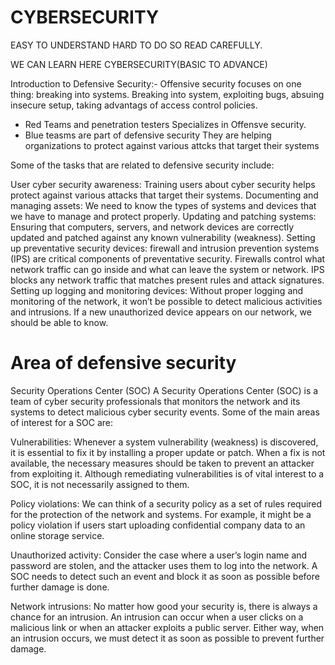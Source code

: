 # CYBERSECURITY 
EASY TO UNDERSTAND HARD TO DO SO READ CAREFULLY.

WE CAN LEARN HERE CYBERSECURITY(BASIC TO ADVANCE)

Introduction to Defensive Security:-
Offensive security focuses on one thing: breaking into systems. Breaking into system, exploiting bugs, absuing insecure setup, taking advantags of access control policies.
* Red Teams and penetration testers Specializes in Offensve security.
* Blue teasms are part of defensive security They are helping organizations to protect against various attcks that target their systems

Some of the tasks that are related to defensive security include:

User cyber security awareness: Training users about cyber security helps protect against various attacks that target their systems.
Documenting and managing assets: We need to know the types of systems and devices that we have to manage and protect properly.
Updating and patching systems: Ensuring that computers, servers, and network devices are correctly updated and patched against any known vulnerability (weakness).
Setting up preventative security devices: firewall and intrusion prevention systems (IPS) are critical components of preventative security. Firewalls control what network traffic can go inside and what can leave the system or network. IPS blocks any network traffic that matches present rules and attack signatures.
Setting up logging and monitoring devices: Without proper logging and monitoring of the network, it won’t be possible to detect malicious activities and intrusions. If a new unauthorized device appears on our network, we should be able to know.

# Area of defensive security
Security Operations Center (SOC)
A Security Operations Center (SOC) is a team of cyber security professionals that monitors the network and its systems to detect malicious cyber security events. 
Some of the main areas of interest for a SOC are:

Vulnerabilities: Whenever a system vulnerability (weakness) is discovered, it is essential to fix it by installing a proper update or patch. When a fix is not available, the necessary measures should be taken to prevent an attacker from exploiting it. Although remediating vulnerabilities is of vital interest to a SOC, it is not necessarily assigned to them.

Policy violations: We can think of a security policy as a set of rules required for the protection of the network and systems. For example, it might be a policy violation if users start uploading confidential company data to an online storage service.

Unauthorized activity: Consider the case where a user’s login name and password are stolen, and the attacker uses them to log into the network. A SOC needs to detect such an event and block it as soon as possible before further damage is done.

Network intrusions: No matter how good your security is, there is always a chance for an intrusion. An intrusion can occur when a user clicks on a malicious link or when an attacker exploits a public server. Either way, when an intrusion occurs, we must detect it as soon as possible to prevent further damage.

